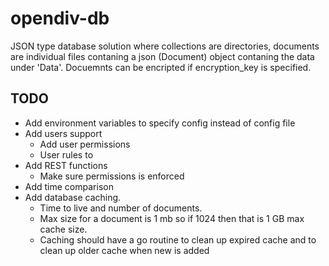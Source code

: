 # opendiv-db
JSON type database solution where collections are directories, documents are individual files contaning a json (Document) object contaning the data under 'Data'.
Docuemnts can be encripted if encryption_key is specified.
## TODO
- Add environment variables to specify config instead of config file
- Add users support
    - Add user permissions
    - User rules to 
- Add REST functions
    - Make sure permissions is enforced
- Add time comparison
- Add database caching.
    - Time to live and number of documents.
    - Max size for a document is 1 mb so if 1024 then that is 1 GB max cache size.
    - Caching should have a go routine to clean up expired cache and to clean up older cache when new is added